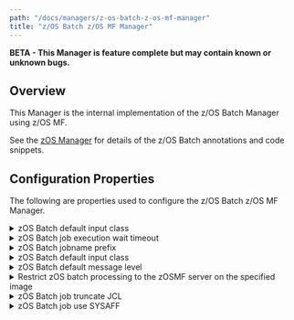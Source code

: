 ```yaml
---
path: "/docs/managers/z-os-batch-z-os-mf-manager"
title: "z/OS Batch z/OS MF Manager"
---
```


**BETA - This Manager is feature complete but may contain known or unknown bugs.**

## Overview
This Manager is the internal implementation of the z/OS Batch Manager using z/OS MF. <p> See the <a href="../zos-manager">zOS Manager</a> for details of the z/OS Batch annotations and code snippets.





## Configuration Properties

The following are properties used to configure the z/OS Batch z/OS MF Manager.
 
<details>
<summary>zOS Batch default input class</summary>

| Property: | zOS Batch default input class |
| --------------------------------------- | :------------------------------------- |
| Name: | zosbatch.default.[imageid].input.class |
| Description: | The default input class to set on the job card for submitted jobs |
| Required:  | No |
| Default value: | A |
| Valid values: | a valid JES input class literal |
| Examples: | <code>zosbatch.default.MVSA.input.class=S</code><br> <code>zosbatch.default.input.class=A</code> |

</details>
 
<details>
<summary>zOS Batch job execution wait timeout</summary>

| Property: | zOS Batch job execution wait timeout |
| --------------------------------------- | :------------------------------------- |
| Name: | zosbatch.batchjob.[imageid].timeout |
| Description: | The value in seconds to wait for the zOS Batch job execution to complete when submitted via zOSMF |
| Required:  | No |
| Default value: | 350 |
| Valid values: | 0 to {@link Integer#MAX_VALUE} |
| Examples: | <code>zosbatch.batchjob.MVSA.timeout=350</code><br> <code>zosbatch.batchjob.default.timeout=60</code> |

</details>
 
<details>
<summary>zOS Batch jobname prefix</summary>

| Property: | zOS Batch jobname prefix |
| --------------------------------------- | :------------------------------------- |
| Name: | zosbatch.jobname.[imageid].prefix |
| Description: | The zOS Batch jobname prefix when submitted via zOSMF |
| Required:  | No |
| Default value: | GAL |
| Valid values: | 1-7 characters |
| Examples: | <code>zosbatch.jobname.MVSA.prefix=JOB</code><br> <code>zosbatch.jobname.default.prefix=XXX</code> |

</details>
 
<details>
<summary>zOS Batch default input class</summary>

| Property: | zOS Batch default input class |
| --------------------------------------- | :------------------------------------- |
| Name: | zosbatch.default.[imageid].input.class |
| Description: | The default input class to set on the job card for submitted jobs |
| Required:  | No |
| Default value: | A |
| Valid values: | a valid JES input class literal |
| Examples: | <code>zosbatch.default.MVSA.input.class=S</code><br> <code>zosbatch.default.input.class=A</code> |

</details>
 
<details>
<summary>zOS Batch default message level</summary>

| Property: | zOS Batch default message level |
| --------------------------------------- | :------------------------------------- |
| Name: | zosbatch.default.[imageid].message.level |
| Description: | The default message level to set on the job card for submitted jobs |
| Required:  | No |
| Default value: | (1,1) |
| Valid values: | a valid JES message level |
| Examples: | <code>zosbatch.default.MVSA.message.level=(1,1)</code><br> <code>zosbatch.default.message.level=(2,0)</code> |

</details>
 
<details>
<summary>Restrict zOS batch processing to the zOSMF server on the specified image</summary>

| Property: | Restrict zOS batch processing to the zOSMF server on the specified image |
| --------------------------------------- | :------------------------------------- |
| Name: | zosbatch.batchjob.[imageid].restrict.to.image |
| Description: | Use only the zOSMF server running on the image associated with the zOS Batch job |
| Required:  | No |
| Default value: | false |
| Valid values: | true or false |
| Examples: | <code>zosbatch.batchjob.MVSA.restrict.to.image=true</code><br> <code>zosbatch.batchjob.default.restrict.to.image=false</code> |

</details>
 
<details>
<summary>zOS Batch job truncate JCL</summary>

| Property: | zOS Batch job truncate JCL |
| --------------------------------------- | :------------------------------------- |
| Name: | zosbatch.batchjob.[imageid].truncate.jcl.records |
| Description: | The z/OSMF submit job will fail if supplied with JCL records greater than 80 characters. Setting this property to true will truncate any records to 80 characters and issue a warning message. |
| Required:  | No |
| Default value: | true |
| Valid values: | true or false |
| Examples: | <code>zosbatch.batchjobe.MVSA.truncate.jcl.records=true</code><br> <code>zosbatch.batchjob.default.truncate.jcl.records=false</code> |

</details>
 
<details>
<summary>zOS Batch job use SYSAFF</summary>

| Property: | zOS Batch job use SYSAFF |
| --------------------------------------- | :------------------------------------- |
| Name: | zosbatch.batchjob.[imageid].use.sysaff |
| Description: | Use the run the zOS Batch job on the specified image by specifying {@code /*JOBPARM SYSAFF=[imageid]} |
| Required:  | No |
| Default value: | true |
| Valid values: | true or false |
| Examples: | <code>zosbatch.batchjobe.MVSA.use.sysaff=true</code><br> <code>zosbatch.batchjob.default.use.sysaff=false</code> |

</details>
